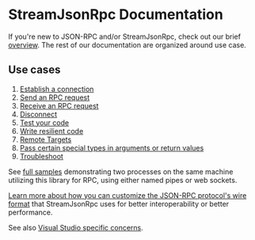# StreamJsonRpc Documentation

If you're new to JSON-RPC and/or StreamJsonRpc, check out our brief [overview](overview.md).
The rest of our documentation are organized around use case.

## Use cases

1. [Establish a connection](connecting.md)
1. [Send an RPC request](sendrequest.md)
1. [Receive an RPC request](recvrequest.md)
1. [Disconnect](disconnecting.md)
1. [Test your code](testing.md)
1. [Write resilient code](resiliency.md)
1. [Remote Targets](remotetargets.md)
1. [Pass certain special types in arguments or return values](exotic_types.md)
1. [Troubleshoot](troubleshooting.md)

See [full samples](https://github.com/AArnott/StreamJsonRpc.Sample) demonstrating two processes
on the same machine utilizing this library for RPC, using either named pipes or web sockets.

[Learn more about how you can customize the JSON-RPC protocol's wire format](extensibility.md) that StreamJsonRpc uses for better interoperability or better performance.

See also [Visual Studio specific concerns](vs.md).
